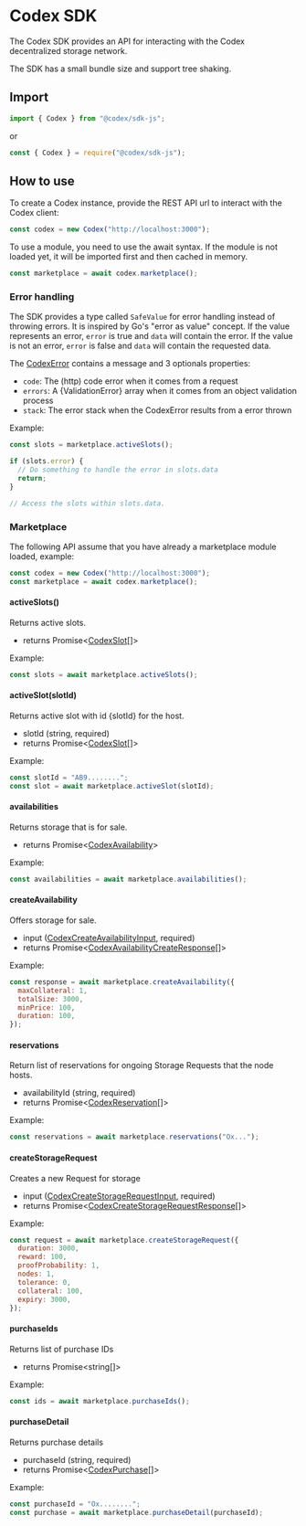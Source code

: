 # Codex SDK

The Codex SDK provides an API for interacting with the Codex decentralized storage network.

The SDK has a small bundle size and support tree shaking.

## Import

```js
import { Codex } from "@codex/sdk-js";
```

or

```js
const { Codex } = require("@codex/sdk-js");
```

## How to use

To create a Codex instance, provide the REST API url to interact with the Codex client:

```js
const codex = new Codex("http://localhost:3000");
```

To use a module, you need to use the await syntax. If the module is not loaded yet, it will be imported first and then cached in memory.

```js
const marketplace = await codex.marketplace();
```

### Error handling

The SDK provides a type called `SafeValue` for error handling instead of throwing errors. It is inspired by Go's "error as value" concept.
If the value represents an error, `error` is true and `data` will contain the error.
If the value is not an error, `error` is false and `data` will contain the requested data.

The [CodexError](./src/errors/errors.ts#L16) contains a message and 3 optionals properties:

- `code`: The (http) code error when it comes from a request
- `errors`: A {ValidationError} array when it comes from an object validation process
- `stack`: The error stack when the CodexError results from a error thrown

Example:

```js
const slots = marketplace.activeSlots();

if (slots.error) {
  // Do something to handle the error in slots.data
  return;
}

// Access the slots within slots.data.
```

### Marketplace

The following API assume that you have already a marketplace module loaded, example:

```js
const codex = new Codex("http://localhost:3000");
const marketplace = await codex.marketplace();
```

#### activeSlots()

Returns active slots.

- returns Promise<[CodexSlot](./src/marketplace/types.ts#L86)[]>

Example:

```js
const slots = await marketplace.activeSlots();
```

#### activeSlot(slotId)

Returns active slot with id {slotId} for the host.

- slotId (string, required)
- returns Promise<[CodexSlot](./src/marketplace/types.ts#L86)[]>

Example:

```js
const slotId = "AB9........";
const slot = await marketplace.activeSlot(slotId);
```

#### availabilities

Returns storage that is for sale.

- returns Promise<[CodexAvailability](./src/marketplace/types.ts#L100)>

Example:

```js
const availabilities = await marketplace.availabilities();
```

#### createAvailability

Offers storage for sale.

- input ([CodexCreateAvailabilityInput](./src/marketplace/types.ts#L133), required)
- returns Promise<[CodexAvailabilityCreateResponse](./src/marketplace/types.ts#L124)[]>

Example:

```js
const response = await marketplace.createAvailability({
  maxCollateral: 1,
  totalSize: 3000,
  minPrice: 100,
  duration: 100,
});
```

#### reservations

Return list of reservations for ongoing Storage Requests that the node hosts.

- availabilityId (string, required)
- returns Promise<[CodexReservation](./src/marketplace/types.ts#L156)[]>

Example:

```js
const reservations = await marketplace.reservations("Ox...");
```

#### createStorageRequest

Creates a new Request for storage

- input ([CodexCreateStorageRequestInput](./src/marketplace/types.ts#L186), required)
- returns Promise<[CodexCreateStorageRequestResponse](./src/marketplace/types.ts#L201)[]>

Example:

```js
const request = await marketplace.createStorageRequest({
  duration: 3000,
  reward: 100,
  proofProbability: 1,
  nodes: 1,
  tolerance: 0,
  collateral: 100,
  expiry: 3000,
});
```

#### purchaseIds

Returns list of purchase IDs

- returns Promise<string[]>

Example:

```js
const ids = await marketplace.purchaseIds();
```

#### purchaseDetail

Returns purchase details

- purchaseId (string, required)
- returns Promise<[CodexPurchase](./src/marketplace/types.ts#L172)[]>

Example:

```js
const purchaseId = "Ox........";
const purchase = await marketplace.purchaseDetail(purchaseId);
```
